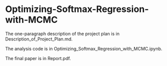 # Optimizing-Softmax-Regression-with-MCMC

The one-paragraph description of the project plan is in Description_of_Project_Plan.md.

The analysis code is in Optimizing_Softmax_Regression_with_MCMC.ipynb.

The final paper is in Report.pdf.
